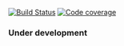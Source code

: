[![Build Status](https://travis-ci.org/MAKARD/react-formawesome-core.svg?branch=master)](https://travis-ci.org/MAKARD/react-formawesome-core)
[![Code coverage](https://codecov.io/gh/MAKARD/react-formawesome-core/branch/master/graphs/badge.svg)](https://codecov.io/gh/MAKARD/react-formawesome-core/branch/master)

### Under development
